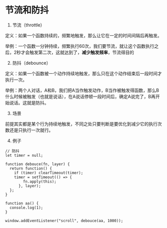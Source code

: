 # 节流和防抖

1. 节流（throttle）

定义：如果一个函数持续的，频繁地触发，那么让它在一定的时间间隔后再触发。

举例：一个函数一分钟持续，频繁执行60次，我们要节流，就让这个函数执行之后，2秒才会触发第二次，这就达到了，**减少触发频率**，节流得目的

2. 防抖（debounce）

定义：如果一个函数被一个动作持续地触发，那么只在这个动作结束后一段时间才执行一次。

举例：两个人对话，A和B，我们把A当作触发动作，B当作被触发得函数，那么B什么时候被触发（也就是说话），在A说话停顿一段时间后，确定A说完了，B再开始说话。这就是防抖。

3. 场景

前提其实都是某个行为持续地触发，不同之处只要判断是要优化到减少它的执行次数还是只执行一次就行。

4. 例子

```
// 防抖
let timer = null;

function debouce(fn, layer) {
  return function() {
    if (timer) clearTimeout(timer);
    timer = setTimeout(() => {
        fn.apply(this);
      }, layer);
  };
}

function aa() {
  console.log(1);
}

window.addEventListener("scroll", debouce(aa, 1000));
```
